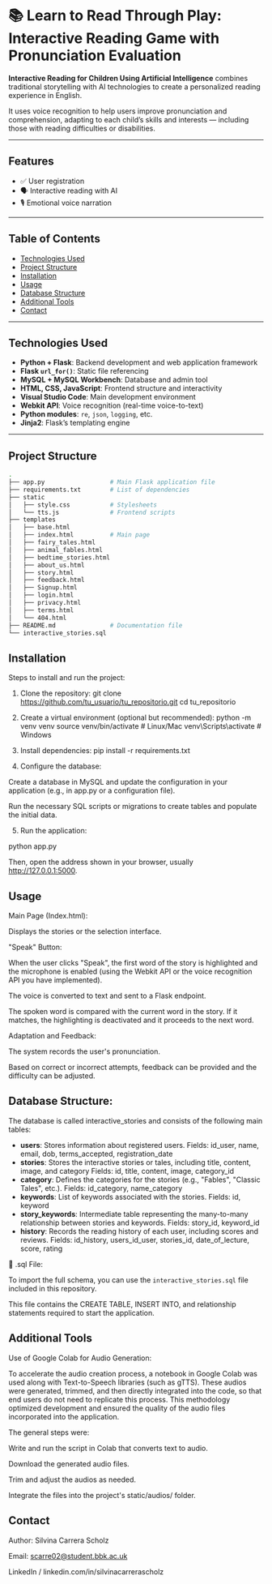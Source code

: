 # 📚 Learn to Read Through Play: Interactive Reading Game with Pronunciation Evaluation

**Interactive Reading for Children Using Artificial Intelligence** combines traditional storytelling with AI technologies to create a personalized reading experience in English.

It uses voice recognition to help users improve pronunciation and comprehension, adapting to each child’s skills and interests — including those with reading difficulties or disabilities.

---

## Features

- ✅ User registration  
- 🗣️ Interactive reading with AI  
- 🎙️ Emotional voice narration  

---
  
## Table of Contents

- [Technologies Used](#technologies-used)  
- [Project Structure](#project-structure)  
- [Installation](#installation)  
- [Usage](#usage)  
- [Database Structure](#database-structure)  
- [Additional Tools](#additional-tools)  
- [Contact](#contact)

---

## Technologies Used

- **Python + Flask**: Backend development and web application framework  
- **Flask `url_for()`**: Static file referencing  
- **MySQL + MySQL Workbench**: Database and admin tool  
- **HTML, CSS, JavaScript**: Frontend structure and interactivity  
- **Visual Studio Code**: Main development environment  
- **Webkit API**: Voice recognition (real-time voice-to-text)  
- **Python modules**: `re`, `json`, `logging`, etc.  
- **Jinja2**: Flask’s templating engine

---

## Project Structure

```bash
.
├── app.py                  # Main Flask application file  
├── requirements.txt        # List of dependencies 
├── static
│   ├── style.css           # Stylesheets 
│   └── tts.js              # Frontend scripts  
├── templates
│   ├── base.html           
│   ├── index.html          # Main page 
│   ├── fairy_tales.html  
│   ├── animal_fables.html
│   ├── bedtime_stories.html
│   ├── about_us.html
│   ├── story.html
│   ├── feedback.html
│   ├── Signup.html
│   ├── login.html
│   ├── privacy.html
│   ├── terms.html
│   └── 404.html
├── README.md               # Documentation file 
└── interactive_stories.sql
```

## Installation

Steps to install and run the project:

1. Clone the repository: 
git clone https://github.com/tu_usuario/tu_repositorio.git
cd tu_repositorio

2. Create a virtual environment (optional but recommended):
python -m venv venv
source venv/bin/activate  # Linux/Mac
venv\Scripts\activate     # Windows

3. Install dependencies:
pip install -r requirements.txt

4. Configure the database:

Create a database in MySQL and update the configuration in your application (e.g., in app.py or a configuration file).

Run the necessary SQL scripts or migrations to create tables and populate the initial data.

5. Run the application:

python app.py

Then, open the address shown in your browser, usually http://127.0.0.1:5000.

## Usage

Main Page (Index.html):

Displays the stories or the selection interface.

"Speak" Button:

When the user clicks "Speak", the first word of the story is highlighted and the microphone is enabled (using the Webkit API or the voice recognition API you have implemented).

The voice is converted to text and sent to a Flask endpoint.

The spoken word is compared with the current word in the story. If it matches, the highlighting is deactivated and it proceeds to the next word.

Adaptation and Feedback:

The system records the user's pronunciation.

Based on correct or incorrect attempts, feedback can be provided and the difficulty can be adjusted.

## Database Structure: 

The database is called interactive_stories and consists of the following main tables:

- **users**:  Stores information about registered users.
    Fields: id_user, name, email, dob, terms_accepted, registration_date
- **stories**: Stores the interactive stories or tales, including title, content, image, and category
    Fields: id, title, content, image, category_id
- **category**: Defines the categories for the stories (e.g., "Fables", "Classic Tales", etc.).
    Fields: id_category, name_category
- **keywords**: List of keywords associated with the stories.
    Fields: id, keyword
- **story_keywords**: Intermediate table representing the many-to-many relationship between stories and keywords.
    Fields: story_id, keyword_id
- **history**: Records the reading history of each user, including scores and reviews.
    Fields: id_history, users_id_user, stories_id, date_of_lecture, score, rating

🔗 .sql File:

To import the full schema, you can use the `interactive_stories.sql` file included in this repository.

This file contains the CREATE TABLE, INSERT INTO, and relationship statements required to start the application.

## Additional Tools

Use of Google Colab for Audio Generation:

To accelerate the audio creation process, a notebook in Google Colab was used along with Text-to-Speech libraries (such as gTTS). These audios were generated, trimmed, and then directly integrated into the code, so that end users do not need to replicate this process. This methodology optimized development and ensured the quality of the audio files incorporated into the application.

The general steps were:

Write and run the script in Colab that converts text to audio.

Download the generated audio files.

Trim and adjust the audios as needed.

Integrate the files into the project's static/audios/ folder.

## Contact

Author: Silvina Carrera Scholz

Email: scarre02@student.bbk.ac.uk

LinkedIn / linkedin.com/in/silvinacarrerascholz


